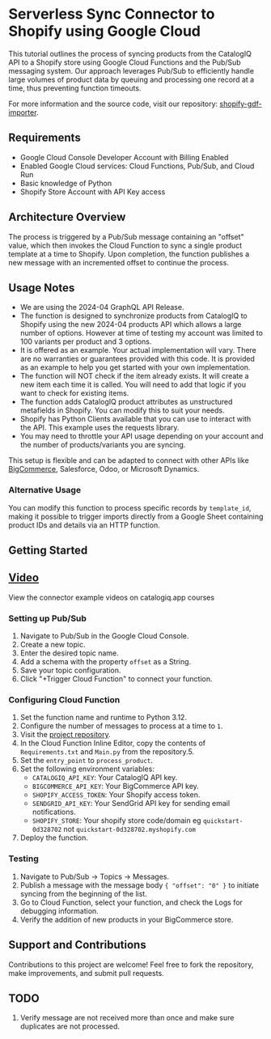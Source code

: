 # Serverless Sync Connector to Shopify using Google Cloud

This tutorial outlines the process of syncing products from the CatalogIQ API to a Shopify store using Google Cloud Functions and the Pub/Sub messaging system. Our approach leverages Pub/Sub to efficiently handle large volumes of product data by queuing and processing one record at a time, thus preventing function timeouts.

For more information and the source code, visit our repository: [shopify-gdf-importer](https://github.com/CatalogIQ/shopify-gcf-importer).

## Requirements

- Google Cloud Console Developer Account with Billing Enabled
- Enabled Google Cloud services: Cloud Functions, Pub/Sub, and Cloud Run
- Basic knowledge of Python
- Shopify Store Account with API Key access

## Architecture Overview

The process is triggered by a Pub/Sub message containing an "offset" value, which then invokes the Cloud Function to sync a single product template at a time to Shopify. Upon completion, the function publishes a new message with an incremented offset to continue the process. 

## Usage Notes
- We are using the 2024-04 GraphQL API Release.
- The function is designed to synchronize products from CatalogIQ to Shopify using the new 2024-04 products API which allows a large number of options. However at time of testing my account was limited to 100 variants per product and 3 options.
- It is offered as an example. Your actual implementation will vary. There are no warranties or guarantees provided with this code. It is provided as an example to help you get started with your own implementation.
- The function will NOT check if the item already exists. It will create a new item each time it is called. You will need to add that logic if you want to check for existing items.
- The function adds CatalogIQ product attributes as unstructured metafields in Shopify. You can modify this to suit your needs.
- Shopify has Python Clients available that you can use to interact with the API. This example uses the requests library.
- You may need to throttle your API usage depending on your account and the number of products/variants you are syncing.

This setup is flexible and can be adapted to connect with other APIs like [BigCommerce](https://github.com/CatalogIQ/bigcommerce-gcf-importer), Salesforce, Odoo, or Microsoft Dynamics.

### Alternative Usage

You can modify this function to process specific records by `template_id`, making it possible to trigger imports directly from a Google Sheet containing product IDs and details via an HTTP function.

## Getting Started

## [Video ](https://catalogiq.app/slides/connector-examples-19)
View the connector example videos on catalogiq.app courses

### Setting up Pub/Sub

1. Navigate to Pub/Sub in the Google Cloud Console.
2. Create a new topic.
3. Enter the desired topic name.
4. Add a schema with the property `offset` as a String.
5. Save your topic configuration.
6. Click "+Trigger Cloud Function" to connect your function.

### Configuring Cloud Function

1. Set the function name and runtime to Python 3.12.
2. Configure the number of messages to process at a time to `1`.
3. Visit the [project repository](https://github.com/CatalogIQ/shopify-gcf-importer).
4. In the Cloud Function Inline Editor, copy the contents of `Requirements.txt` and `Main.py` from the repository.5. 
6. Set the `entry_point` to `process_product`.
7. Set the following environment variables:
    - `CATALOGIQ_API_KEY`: Your CatalogIQ API key.
    - `BIGCOMMERCE_API_KEY`: Your BigCommerce API key.
    - `SHOPIFY_ACCESS_TOKEN`: Your Shopify access token.
    - `SENDGRID_API_KEY`: Your SendGrid API key for sending email notifications.
    - `SHOPIFY_STORE`: Your shopify store code/domain eg `quickstart-0d328702` not `quickstart-0d328702.myshopify.com`
8. Deploy the function.

### Testing

1. Navigate to Pub/Sub -> Topics -> Messages.
2. Publish a message with the message body `{ "offset": "0" }` to initiate syncing from the beginning of the list.
3. Go to Cloud Function, select your function, and check the Logs for debugging information.
4. Verify the addition of new products in your BigCommerce store.

## Support and Contributions

Contributions to this project are welcome! Feel free to fork the repository, make improvements, and submit pull requests.

## TODO
1. Verify message are not received more than once and make sure duplicates are not processed.


